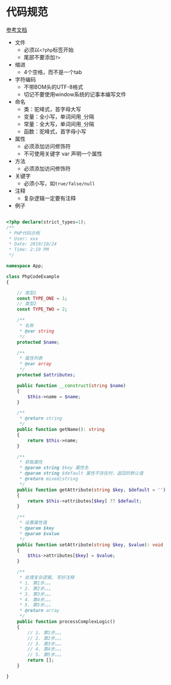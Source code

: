 # 代码规范
[参考文档](https://www.kancloud.cn/thinkphp/php-fig-psr/3139)
- 文件
    + 必须以`<?php`标签开始
    + 尾部不要添加`?>`
- 缩进
    + 4个空格，而不是一个tab
- 字符编码
    + 不带BOM头的UTF-8格式
    + 切记不要使用window系统的记事本编写文件
- 命名
    + 类：驼峰式，首字母大写
    + 变量：全小写，单词间用`_`分隔
    + 常量：全大写，单词间用`_`分隔
    + 函数：驼峰式，首字母小写
- 属性
    + 必须添加访问修饰符
    + 不可使用关键字 var 声明一个属性
- 方法
    + 必须添加访问修饰符
- 关键字
    + 必须小写，如`true/false/null`
- 注释
    + 复杂逻辑一定要有注释
- 例子
```php

<?php declare(strict_types=1);
/**
 * PHP代码示例
 * User: xxx
 * Date: 2019/10/24
 * Time: 2:19 PM
 */

namespace App;

class PhpCodeExample
{

    // 类型1
    const TYPE_ONE = 1;
    // 类型2
    const TYPE_TWO = 2;

    /**
     * 名称
     * @var string
     */
    protected $name;

    /**
     * 属性列表
     * @var array
     */
    protected $attributes;

    public function __construct(string $name)
    {
        $this->name = $name;
    }

    /**
     * @return string
     */
    public function getName(): string
    {
        return $this->name;
    }

    /**
     * 获取属性
     * @param string $key 属性名
     * @param string $default 属性不存在时，返回的默认值
     * @return mixed|string
     */
    public function getAttribute(string $key, $default = '')
    {
        return $this->attributes[$key] ?? $default;
    }

    /**
     * 设置属性值
     * @param $key
     * @param $value
     */
    public function setAttribute(string $key, $value): void
    {
        $this->attributes[$key] = $value;
    }

    /**
     * 处理复杂逻辑, 写好注释
     * 1. 第1步。。。
     * 2. 第2步。。。
     * 3. 第3步。。。
     * 4. 第4步。。。
     * 5. 第5步。。。
     * @return array
     */
    public function processComplexLogic()
    {
        // 1. 第1步。。。
        // 2. 第2步。。。
        // 3. 第3步。。。
        // 4. 第4步。。。
        // 5. 第5步。。。
        return [];
    }

}
```